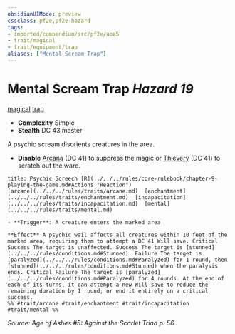 ```yaml
---
obsidianUIMode: preview
cssclass: pf2e,pf2e-hazard
tags:
- imported/compendium/src/pf2e/aoa5
- trait/magical
- trait/equipment/trap
aliases: ["Mental Scream Trap"]
---
```

# Mental Scream Trap *Hazard 19*  
[magical](magical.md)  [trap](trap.md)  

- **Complexity** Simple
- **Stealth** DC 43 master  

A psychic scream disorients creatures in the area.

- **Disable** [Arcana](../../skills.md#Arcana) (DC 41) to suppress the magic or [Thievery](../../skills.md#Thievery) (DC 41) to scratch out the ward.  
     
```ad-embed-ability
title: Psychic Screech [R](../../../rules/core-rulebook/chapter-9-playing-the-game.md#Actions "Reaction")
[arcane](../../../rules/traits/arcane.md)  [enchantment](../../../rules/traits/enchantment.md)  [incapacitation](../../../rules/traits/incapacitation.md)  [mental](../../../rules/traits/mental.md)  

- **Trigger**: A creature enters the marked area

**Effect** A psychic wail affects all creatures within 10 feet of the marked area, requiring them to attempt a DC 41 Will save. Critical Success The target is unaffected. Success The target is [stunned](../../../rules/conditions.md#Stunned). Failure The target is [paralyzed](../../../rules/conditions.md#Paralyzed) for 1 round, then [stunned](../../../rules/conditions.md#Stunned) when the paralysis ends. Critical Failure The target is [paralyzed](../../../rules/conditions.md#Paralyzed) for 4 rounds. At the end of each of its turns, it can attempt a new Will save to reduce the remaining duration by 1 round, or end it entirely on a critical success.  
%% #trait/arcane #trait/enchantment #trait/incapacitation #trait/mental %%
```

*Source: Age of Ashes #5: Against the Scarlet Triad p. 56*
